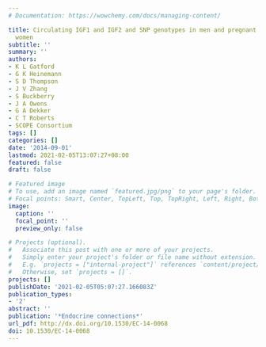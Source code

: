 ```yaml
---
# Documentation: https://wowchemy.com/docs/managing-content/

title: Circulating IGF1 and IGF2 and SNP genotypes in men and pregnant and non-pregnant
  women
subtitle: ''
summary: ''
authors:
- K L Gatford
- G K Heinemann
- S D Thompson
- J V Zhang
- S Buckberry
- J A Owens
- G A Dekker
- C T Roberts
- SCOPE Consortium
tags: []
categories: []
date: '2014-09-01'
lastmod: 2021-02-05T13:07:27+08:00
featured: false
draft: false

# Featured image
# To use, add an image named `featured.jpg/png` to your page's folder.
# Focal points: Smart, Center, TopLeft, Top, TopRight, Left, Right, BottomLeft, Bottom, BottomRight.
image:
  caption: ''
  focal_point: ''
  preview_only: false

# Projects (optional).
#   Associate this post with one or more of your projects.
#   Simply enter your project's folder or file name without extension.
#   E.g. `projects = ["internal-project"]` references `content/project/deep-learning/index.md`.
#   Otherwise, set `projects = []`.
projects: []
publishDate: '2021-02-05T05:07:27.166083Z'
publication_types:
- '2'
abstract: ''
publication: '*Endocrine connections*'
url_pdf: http://dx.doi.org/10.1530/EC-14-0068
doi: 10.1530/EC-14-0068
---
```

